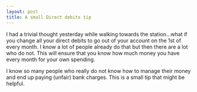 ```yaml
---
layout: post
title: A small Direct debits tip
---
```


I had a trivial thought yesterday while walking towards the station...what if you change all your direct debits to go out of your account on the 1st of every month. I know a lot of people already do that but then there are a lot who do not. This will ensure that you know how much money you have every month for your own spending.

I know so many people who really do not know how to manage their money and end up paying (unfair) bank charges. This is a small tip that might be helpful.